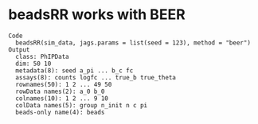# beadsRR works with BEER

    Code
      beadsRR(sim_data, jags.params = list(seed = 123), method = "beer")
    Output
      class: PhIPData 
      dim: 50 10 
      metadata(8): seed a_pi ... b_c fc
      assays(8): counts logfc ... true_b true_theta
      rownames(50): 1 2 ... 49 50
      rowData names(2): a_0 b_0
      colnames(10): 1 2 ... 9 10
      colData names(5): group n_init n c pi
      beads-only name(4): beads

